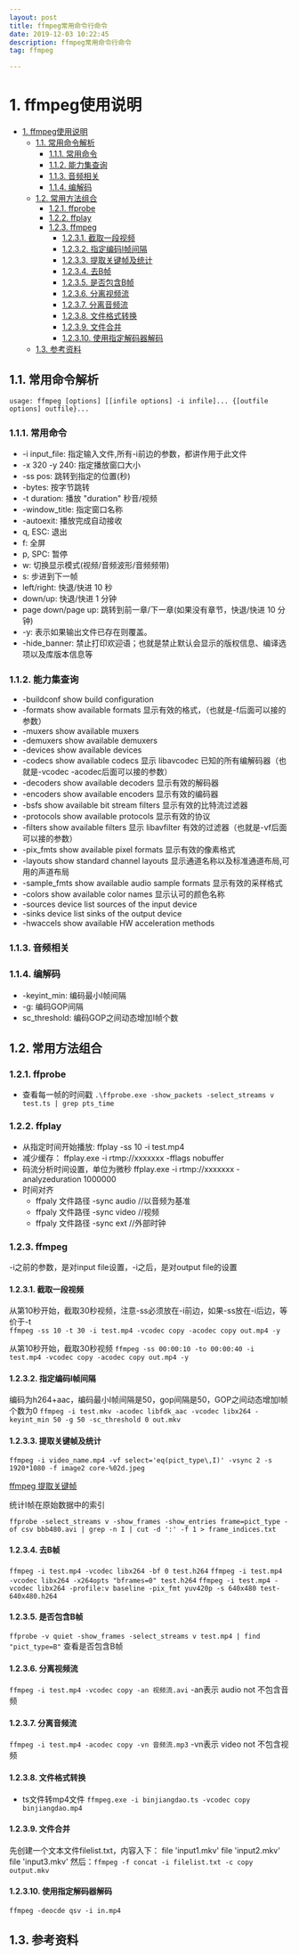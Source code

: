 ```yaml
---
layout: post
title: ffmpeg常用命令行命令
date: 2019-12-03 10:22:45
description: ffmpeg常用命令行命令
tag: ffmpeg

---
```


# 1. ffmpeg使用说明

- [1. ffmpeg使用说明](#1-ffmpeg使用说明)
  - [1.1. 常用命令解析](#11-常用命令解析)
    - [1.1.1. 常用命令](#111-常用命令)
    - [1.1.2. 能力集查询](#112-能力集查询)
    - [1.1.3. 音频相关](#113-音频相关)
    - [1.1.4. 编解码](#114-编解码)
  - [1.2. 常用方法组合](#12-常用方法组合)
    - [1.2.1. ffprobe](#121-ffprobe)
    - [1.2.2. ffplay](#122-ffplay)
    - [1.2.3. ffmpeg](#123-ffmpeg)
      - [1.2.3.1. 截取一段视频](#1231-截取一段视频)
      - [1.2.3.2. 指定编码I帧间隔](#1232-指定编码i帧间隔)
      - [1.2.3.3. 提取关键帧及统计](#1233-提取关键帧及统计)
      - [1.2.3.4. 去B帧](#1234-去b帧)
      - [1.2.3.5. 是否包含B帧](#1235-是否包含b帧)
      - [1.2.3.6. 分离视频流](#1236-分离视频流)
      - [1.2.3.7. 分离音频流](#1237-分离音频流)
      - [1.2.3.8. 文件格式转换](#1238-文件格式转换)
      - [1.2.3.9. 文件合并](#1239-文件合并)
      - [1.2.3.10. 使用指定解码器解码](#12310-使用指定解码器解码)
  - [1.3. 参考资料](#13-参考资料)

## 1.1. 常用命令解析

`usage: ffmpeg [options] [[infile options] -i infile]... {[outfile options] outfile}...`

### 1.1.1. 常用命令

- -i input_file:       指定输入文件,所有-i前边的参数，都讲作用于此文件
- -x 320 -y 240:       指定播放窗口大小
- -ss pos:             跳转到指定的位置(秒)
- -bytes:              按字节跳转
- -t duration:         播放 "duration" 秒音/视频
- -window_title:      指定窗口名称
- -autoexit:           播放完成自动接收
- q, ESC:              退出
- f:                   全屏
- p, SPC:              暂停
- w:                   切换显示模式(视频/音频波形/音频频带)
- s:                   步进到下一帧
- left/right:          快退/快进 10 秒
- down/up:             快退/快进 1 分钟
- page down/page up:   跳转到前一章/下一章(如果没有章节，快退/快进 10 分钟)
- -y:                  表示如果输出文件已存在则覆盖。
- -hide_banner:        禁止打印欢迎语；也就是禁止默认会显示的版权信息、编译选项以及库版本信息等

### 1.1.2. 能力集查询

- -buildconf          show build configuration
- -formats            show available formats 显示有效的格式，（也就是-f后面可以接的参数）
- -muxers             show available muxers
- -demuxers           show available demuxers
- -devices            show available devices
- -codecs             show available codecs 显示 libavcodec 已知的所有编解码器（也就是-vcodec -acodec后面可以接的参数）
- -decoders           show available decoders 显示有效的解码器
- -encoders           show available encoders 显示有效的编码器
- -bsfs               show available bit stream filters 显示有效的比特流过滤器
- -protocols          show available protocols 显示有效的协议
- -filters            show available filters 显示 libavfilter 有效的过滤器（也就是-vf后面可以接的参数）
- -pix_fmts           show available pixel formats 显示有效的像素格式
- -layouts            show standard channel layouts 显示通道名称以及标准通道布局,可用的声道布局
- -sample_fmts        show available audio sample formats 显示有效的采样格式
- -colors             show available color names 显示认可的颜色名称
- -sources device     list sources of the input device
- -sinks device       list sinks of the output device
- -hwaccels           show available HW acceleration methods

### 1.1.3. 音频相关

### 1.1.4. 编解码

- -keyint_min:      编码最小I帧间隔
- -g:               编码GOP间隔
- sc_threshold:    编码GOP之间动态增加I帧个数

## 1.2. 常用方法组合

### 1.2.1. ffprobe

- 查看每一帧的时间戳
`.\ffprobe.exe -show_packets -select_streams v test.ts | grep pts_time`

### 1.2.2. ffplay

- 从指定时间开始播放: ffplay -ss 10 -i test.mp4
- 减少缓存： ffplay.exe -i rtmp://xxxxxxx -fflags nobuffer
- 码流分析时间设置，单位为微秒 ffplay.exe -i rtmp://xxxxxxx -analyzeduration 1000000
- 时间对齐
  - ffpaly 文件路径 -sync audio //以音频为基准
  - ffpaly 文件路径 -sync video //视频
  - ffpaly 文件路径 -sync ext   //外部时钟

### 1.2.3. ffmpeg

-i之前的参数，是对input file设置，-i之后，是对output file的设置

#### 1.2.3.1. 截取一段视频

从第10秒开始，截取30秒视频，注意-ss必须放在-i前边，如果-ss放在-i后边，等价于-t  
`ffmpeg -ss 10 -t 30 -i test.mp4 -vcodec copy -acodec copy out.mp4 -y`

从第10秒开始，截取30秒视频
`ffmpeg -ss 00:00:10 -to 00:00:40 -i test.mp4 -vcodec copy -acodec copy out.mp4 -y`

#### 1.2.3.2. 指定编码I帧间隔

编码为h264+aac，编码最小I帧间隔是50，gop间隔是50，GOP之间动态增加I帧个数为0
`ffmpeg -i test.mkv -acodec libfdk_aac -vcodec libx264 -keyint_min 50 -g 50 -sc_threshold 0 out.mkv`

#### 1.2.3.3. 提取关键帧及统计

`ffmpeg -i video_name.mp4 -vf select='eq(pict_type\,I)' -vsync 2 -s 1920*1080 -f image2 core-%02d.jpeg`

[ffmpeg 提取关键帧](https://blog.csdn.net/u011394059/article/details/78728809)

统计I帧在原始数据中的索引

`ffprobe -select_streams v -show_frames -show_entries frame=pict_type -of csv bbb480.avi | grep -n I | cut -d ':' -f 1 > frame_indices.txt`

#### 1.2.3.4. 去B帧

`ffmpeg -i test.mp4 -vcodec libx264 -bf 0 test.h264`
`ffmpeg -i test.mp4 -vcodec libx264 -x264opts "bframes=0" test.h264`
`ffmpeg -i test.mp4 -vcodec libx264 -profile:v baseline -pix_fmt yuv420p -s 640x480 test-640x480.h264`

#### 1.2.3.5. 是否包含B帧

`ffprobe -v quiet -show_frames -select_streams v test.mp4 | find "pict_type=B"` 查看是否包含B帧

#### 1.2.3.6. 分离视频流

`ffmpeg -i test.mp4 -vcodec copy -an 视频流.avi`
-an表示 audio not 不包含音频

#### 1.2.3.7. 分离音频流

`ffmpeg -i test.mp4 -acodec copy -vn 音频流.mp3`
-vn表示 video not 不包含视频

#### 1.2.3.8. 文件格式转换

- ts文件转mp4文件
`ffmpeg.exe -i binjiangdao.ts -vcodec copy binjiangdao.mp4`

#### 1.2.3.9. 文件合并

先创建一个文本文件filelist.txt，内容入下：
file 'input1.mkv'
file 'input2.mkv'
file 'input3.mkv'
然后：`ffmpeg -f concat -i filelist.txt -c copy output.mkv`

#### 1.2.3.10. 使用指定解码器解码

`ffmpeg -deocde qsv -i in.mp4`

## 1.3. 参考资料
